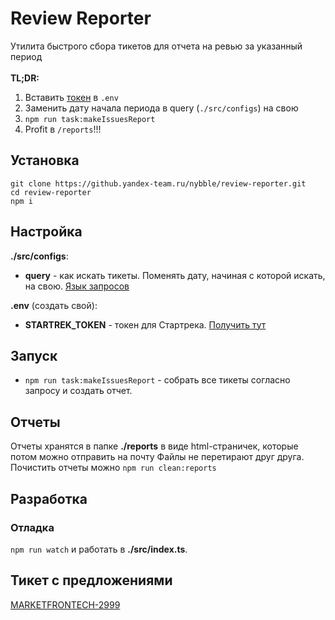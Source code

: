 # Review Reporter
Утилита быстрого сбора тикетов для отчета на ревью за указанный период
<br/><br/>
<b>TL;DR:</b> 
1. Вставить [токен](https://oauth.yandex-team.ru/authorize?response_type=token&client_id=5f671d781aca402ab7460fde4050267b) в `.env`
2. Заменить дату начала периода в query (`./src/configs`) на свою
3. `npm run task:makeIssuesReport`
4. Profit в `/reports`!!!

## Установка
```
git clone https://github.yandex-team.ru/nybble/review-reporter.git
cd review-reporter
npm i
```

## Настройка
<b>./src/configs</b>:
- <b>query</b> - как искать тикеты. Поменять дату, начиная с которой искать, на свою. [Язык запросов](https://wiki.yandex-team.ru/tracker/vodstvo/query/)

<b>.env</b> (создать свой):
- <b>STARTREK_TOKEN</b> - токен для Стартрека. [Получить тут](https://oauth.yandex-team.ru/authorize?response_type=token&client_id=5f671d781aca402ab7460fde4050267b)

## Запуск
- `npm run task:makeIssuesReport` - собрать все тикеты согласно запросу и создать отчет.

## Отчеты
Отчеты хранятся в папке <b>./reports</b> в виде html-страничек, которые потом можно отправить на почту
Файлы не перетирают друг друга. 
Почистить отчеты можно `npm run clean:reports`

## Разработка

### Отладка
`npm run watch` и работать в <b>./src/index.ts</b>. 

## Тикет с предложениями
[MARKETFRONTECH-2999](https://st.yandex-team.ru/MARKETFRONTECH-2999)
